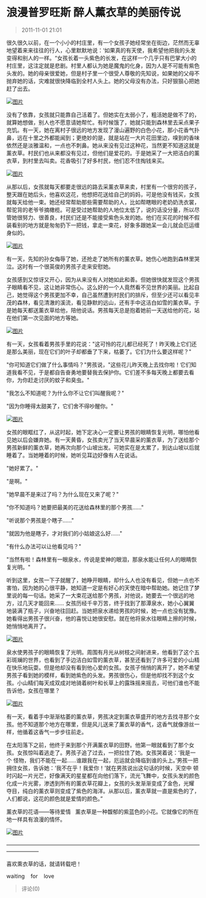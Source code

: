 # 浪漫普罗旺斯 醉人薰衣草的美丽传说

> 2011-11-01 21:01

很久很久以前，在一个小小的村庄里，有一个女孩子她经常坐在街边，茫然而无辜地望着来来往往的行人，心里默默地说：‘如果真的有天使，我希望他把我的头发 变得和别人的一样。“女孩长着一头紫色的长发，在这样一个几乎只有巴掌大小的村庄里，这注定就是悲剧。村里人都认为她是魔鬼的化身，因为人是不可能有紫色 头发的。她的母亲很爱她，但是村子里一个很受人尊敬的先知说，如果她的父母不抛弃她的话，灾难就很快降临到全村人头上。她的父母没有办法，只好狠狠心把她赶了出去。

[![图片](https://pan.4a1801.life:11443/d/NAS/Qzone_wyf/Blogs/images/0CE9B36F.webp)](https://pan.4a1801.life:11443/d/NAS/Qzone_wyf/Blogs/images/0CE9B36F.webp)

没有了依靠，女孩就只能靠自己活着了。但她实在太弱小了，粗活她是做不了的，就算她想做，别人也不愿意请她帮忙。有时候饿了，她就只能到森林里去采点果子 充饥。有一天，她在离村子很远的地方发现了漫山遍野的白色小花，那小花香气扑鼻，远在十里之外都能闻到；更绝妙的是，就是站在一大片花田里边，嗅到的香味 依然还是淡雅温和，一点也不刺鼻。她从来没有见过这种花，当然更不知道这就是薰衣草。村民们也从来都没有见过，但他们是爱花的。于是她采了一大把洁白的薰 衣草，到村里去叫卖。花香吸引了好多村民，他们忍不住掏钱来买。

[![图片](https://pan.4a1801.life:11443/d/NAS/Qzone_wyf/Blogs/images/2C336AB5.webp)](https://pan.4a1801.life:11443/d/NAS/Qzone_wyf/Blogs/images/2C336AB5.webp)

从那以后，女孩就每天都要走很远的路去采薰衣草来卖，村里有一个很穷的孩子，整天跟在她后头，他喜欢这花，他想把花送给自己的妈妈，可是他没有钱买，女孩 就每天给他一束。她还经常帮助那些需要帮助的人，比如帮瞎眼的老奶奶洗衣裳，帮驼背的老爷爷摘橄榄。可是受过她帮助的人地位太低了，说的话没分量，所以尽 管她很努力、很善良，村民们还是不能接受紫色头发的她。他们在买花的时候不假装看别的地方就是匆匆扔下一把钱，拿走一束花，好象多跟她呆一会儿就会厄运缠身似的。

[![图片](https://pan.4a1801.life:11443/d/NAS/Qzone_wyf/Blogs/images/0DDC1A4A.gif)](https://pan.4a1801.life:11443/d/NAS/Qzone_wyf/Blogs/images/0DDC1A4A.gif)

有一天，先知的孙女侮辱了她，还抢走了她所有的薰衣草。她伤心地跑到森林里哭泣。这时有一个很英俊的男孩子走来安慰她。

女孩感到又惊讶又开心，因为从来没有人对她如此和善。但她很快就发现这个男孩子眼睛看不见，这让她非常伤心。这么好的一个人竟然看不见世界的美丽。比起自己，她觉得这个男孩更加不幸，自己虽然遭到村民们的排斥，但至少还可以看见丰茂的森林，看见清澈的溪流，看见静默的远山，还有手中这洁白如雪的薰衣草。于是她每天都送薰衣草给他，陪他说话。男孩每天总是抱着她前一天送给他的花，站在他们第一次见面的地方等她。

[![图片](https://pan.4a1801.life:11443/d/NAS/Qzone_wyf/Blogs/images/F8A7A1F5.gif)](https://pan.4a1801.life:11443/d/NAS/Qzone_wyf/Blogs/images/F8A7A1F5.gif)

有一天，女孩看着男孩手里的花说："这可怜的花儿都已经死了！昨天晚上它们还是那么美丽，现在它们的叶子却都垂了下来，枯萎了。它们为什么要这样呢？"

"你可知道它们做了什么事情吗？"男孩说，"这些花儿昨天晚上去找你啦！它们知道我看不见，于是都自告奋勇地要替我去保护你。它们差不多每天晚上都要去看你，为你赶走讨厌的蚊子和臭虫。"

"我怎么不知道呢？为什么你不让它们叫醒我呢？"

"因为你睡得太甜美了，它们舍不得吵醒你。"

[![图片](https://pan.4a1801.life:11443/d/NAS/Qzone_wyf/Blogs/images/14747EE4.webp)](https://pan.4a1801.life:11443/d/NAS/Qzone_wyf/Blogs/images/14747EE4.webp)

女孩的眼眶红了，从这时起，她下定决心一定要让男孩的眼睛恢复光明，哪怕他看见她以后会嫌弃她。有一天黄昏，女孩卖光了当天早晨采的薰衣草，为了送给那个男孩新鲜的薰衣草，她再次向那个山坡出发。可她实在是太累了，到达山坡以后就睡着了。当她睡着的时候，她听见耳边好像有人在说话。

"她好累了。"

"是啊。"

"她早晨不是来过了吗？为什么现在又来了呢？"

"你不知道吗？她要把最美的花送给森林里的那个男孩……"

"听说那个男孩是个瞎子……"

"就因为他是瞎子，才对我们的小姑娘这么好……"

"有什么办法可以让他看见吗？"

"当然有啦！森林里有一眼泉水，传说是爱神的眼泪，那泉水能让任何人的眼睛恢复光明。"

听到这里，女孩一下子就醒了，她睁开眼睛，却什么人也没有看见，但她一点也不害怕，因为她的心很平静，她知道一定是有好心的天使在暗中帮助她。她记住了梦里说的每一句话。她采了一大束花送给那个男孩，对他说，她要去一个很远的地方，过几天才能回来…… 女孩历经千辛万苦，终于找到了那潭泉水，她小心翼翼地装满了瓶子，兴奋地往回赶。当她把泉水递给男孩的时候，她一点也没有犹豫。她看得出男孩子很兴奋，他的喜悦让她很安慰。就在他将泉水往眼睛上擦的时候，她悄悄地离开了。

[![图片](https://pan.4a1801.life:11443/d/NAS/Qzone_wyf/Blogs/images/F3A13C72.gif)](https://pan.4a1801.life:11443/d/NAS/Qzone_wyf/Blogs/images/F3A13C72.gif)

泉水使男孩子的眼睛恢复了光明。周围有月光从树枝之间射进来，他看到了这个五彩斑斓的世界，也看到了手边洁白如雪的薰衣草，甚至还看到了许多可爱的小山精 在快乐地玩耍。但是他却没有看到他心爱的女孩。女孩子悄悄的离开了，她不希望男孩子看到她的模样，看到她紫色的头发。男孩很伤心，但是他却找不到这个女 孩。小山精们每天成双成对地骑着树叶和长草上的露珠摇来摇去，可他们谁也不能告诉他，女孩在哪里？

[![图片](https://pan.4a1801.life:11443/d/NAS/Qzone_wyf/Blogs/images/70C58A5C.gif)](https://pan.4a1801.life:11443/d/NAS/Qzone_wyf/Blogs/images/70C58A5C.gif)

有一天，看着手中渐渐枯萎的薰衣草，男孩决定到薰衣草盛开的地方去找寻那个女孩。他不知道那个地方在哪里，但是风儿送来了薰衣草的香气，这香气就像游丝一 样，他循着这香气一步步往前走。

在太阳落下之前，他终于来到那个开满薰衣草的田野。他第一眼就看到了那个女孩。女孩惊叫着逃走了。男孩子追了过去，一把拉住了她。女孩哭着说：‘我是一个 怪物，我们不能在一起……谁跟我在一起，厄运就会降临到谁的头上。’男孩一把拥住女孩，告诉她：‘我不在乎！我爱你！’就在男孩说出这句话的时候，天空中 顿时闪起一片光芒，好像满天的星星都在向他们落下，流光飞舞中，女孩头发的颜色化成一片光雾，渗透到所有的薰衣草花瓣上，女孩的头发渐渐变成了金色，光耀 夺目，纯白的薰衣草则变成了紫色的海洋。从那以后，薰衣草就一直是紫色的了，人们都说，这花的颜色就是爱情的颜色。”

薰衣草的花语——等待爱情   薰衣草是一种馥郁的紫蓝色的小花。它就像它的所在地一样具有浪漫的情怀。

[![图片](https://pan.4a1801.life:11443/d/NAS/Qzone_wyf/Blogs/images/8ACBB2D2.gif)](https://pan.4a1801.life:11443/d/NAS/Qzone_wyf/Blogs/images/8ACBB2D2.gif)

——————————————————————————————————————————

喜欢熏衣草的话，就请转载吧！

waiting    for    love

> 评论(0)
